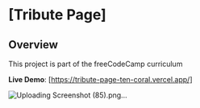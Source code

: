 # [Tribute Page]

## Overview 

This project is part of the freeCodeCamp curriculum

**Live Demo**: [https://tribute-page-ten-coral.vercel.app/]

![Uploading Screenshot (85).png…]()
